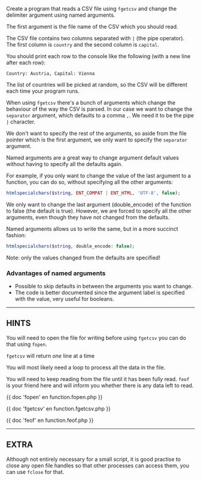 Create a program that reads a CSV file using `fgetcsv` and change the delimiter argument using named arguments.

The first argument is the file name of the CSV which you should read. 

The CSV file contains two columns separated with `|` (the pipe operator). The first column is `country` and the second column is `capital`. 

You should print each row to the console like the following (with a new line after each row):

```
Country: Austria, Capital: Vienna
```

The list of countries will be picked at random, so the CSV will be different each time your program runs.

When using `fgetcsv` there's a bunch of arguments which change the behaviour of the way the CSV is parsed. In our case we  want to change the `separator` argument, which defaults to a comma `,`. We need it to be the pipe `|` character. 

We don't want to specify the rest of the arguments, so aside from the file pointer which is the first argument, we only want to specify the `separator` argument.

Named arguments are a great way to change argument default values without having to specify all the defaults again. 

For example, if you only want to change the value of the last argument to a function,
you can do so, without specifying all the other arguments:

```php
htmlspecialchars($string, ENT_COMPAT | ENT_HTML, 'UTF-8', false);
```

We only want to change the last argument (double_encode) of the function to false (the default is true). However, we are forced to specify all the other arguments, even though they have not changed from the defaults.

Named arguments allows us to write the same, but in a more succinct fashion:

```php
htmlspecialchars($string, double_encode: false);
```

Note: only the values changed from the defaults are specified!

### Advantages of named arguments

* Possible to skip defaults in between the arguments you want to change.
* The code is better documented since the argument label is specified with the value, very useful for booleans.

----------------------------------------------------------------------
## HINTS

You will need to open the file for writing before using `fgetcsv` you can do that using `fopen`.

`fgetcsv` will return *one* line at a time

You will most likely need a loop to process all the data in the file.

You will need to keep reading from the file until it has been fully read. `feof` is your friend here and will inform you whether there is any data left to read.

{{ doc 'fopen' en function.fopen.php }}

{{ doc 'fgetcsv' en function.fgetcsv.php }}

{{ doc 'feof' en function.feof.php }}

----------------------------------------------------------------------
## EXTRA

Although not entirely necessary for a small script, it is good practise to close any open file handles so that other processes can access them, you can use `fclose` for that.
